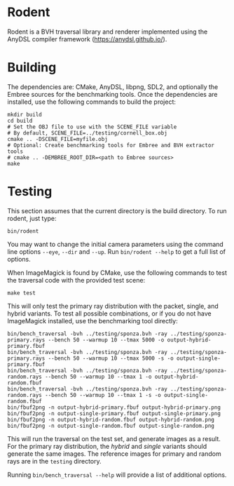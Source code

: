 # Rodent

Rodent is a BVH traversal library and renderer implemented using the AnyDSL compiler framework (https://anydsl.github.io/).

# Building

The dependencies are: CMake, AnyDSL, libpng, SDL2, and optionally the Embree sources for the benchmarking tools.
Once the dependencies are installed, use the following commands to build the project:

    mkdir build
    cd build
    # Set the OBJ file to use with the SCENE_FILE variable
    # By default, SCENE_FILE=../testing/cornell_box.obj
    cmake .. -DSCENE_FILE=myfile.obj
    # Optional: Create benchmarking tools for Embree and BVH extractor tools
    # cmake .. -DEMBREE_ROOT_DIR=<path to Embree sources>
    make

# Testing

This section assumes that the current directory is the build directory. To run rodent, just type:

    bin/rodent

You may want to change the initial camera parameters using the command line options `--eye`, `--dir` and `--up`. Run `bin/rodent --help` to get a full list of options.

When ImageMagick is found by CMake, use the following commands to test the traversal code with the provided test scene:

    make test

This will only test the primary ray distribution with the packet, single, and hybrid variants.
To test all possible combinations, or if you do not have ImageMagick installed, use the benchmarking tool directly:

    bin/bench_traversal -bvh ../testing/sponza.bvh -ray ../testing/sponza-primary.rays --bench 50 --warmup 10 --tmax 5000 -o output-hybrid-primary.fbuf
    bin/bench_traversal -bvh ../testing/sponza.bvh -ray ../testing/sponza-primary.rays --bench 50 --warmup 10 --tmax 5000 -s -o output-single-primary.fbuf
    bin/bench_traversal -bvh ../testing/sponza.bvh -ray ../testing/sponza-random.rays --bench 50 --warmup 10 --tmax 1 -o output-hybrid-random.fbuf
    bin/bench_traversal -bvh ../testing/sponza.bvh -ray ../testing/sponza-random.rays --bench 50 --warmup 10 --tmax 1 -s -o output-single-random.fbuf
    bin/fbuf2png -n output-hybrid-primary.fbuf output-hybrid-primary.png
    bin/fbuf2png -n output-single-primary.fbuf output-single-primary.png
    bin/fbuf2png -n output-hybrid-random.fbuf output-hybrid-random.png
    bin/fbuf2png -n output-single-random.fbuf output-single-random.png

This will run the traversal on the test set, and generate images as a result. For the primary ray distribution, the _hybrid_ and _single_ variants should generate the same images. The reference images for primary and random rays are in the `testing` directory.

Running `bin/bench_traversal --help` will provide a list of additional options.
